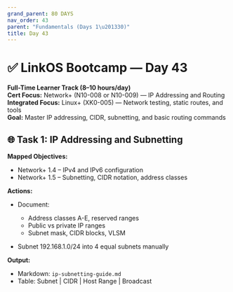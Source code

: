 ```yaml
---
grand_parent: 80 DAYS
nav_order: 43
parent: "Fundamentals (Days 1\u201330)"
title: Day 43
---
```

# ✅ LinkOS Bootcamp — Day 43

**Full-Time Learner Track (8–10 hours/day)**  
**Cert Focus:** Network+ (N10-008 or N10-009) — IP Addressing and Routing  
**Integrated Focus:** Linux+ (XK0-005) — Network testing, static routes, and tools  
**Goal:** Master IP addressing, CIDR, subnetting, and basic routing commands



## 🌐 Task 1: IP Addressing and Subnetting

**Mapped Objectives:**  
- Network+ 1.4 – IPv4 and IPv6 configuration  
- Network+ 1.5 – Subnetting, CIDR notation, address classes

**Actions:**  
- Document:
  - Address classes A-E, reserved ranges  
  - Public vs private IP ranges  
  - Subnet mask, CIDR blocks, VLSM

- Subnet 192.168.1.0/24 into 4 equal subnets manually

**Output:**  
- Markdown: `ip-subnetting-guide.md`  
- Table: Subnet | CIDR | Host Range | Broadcast

